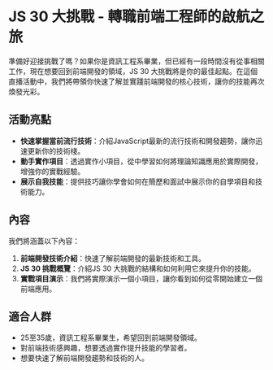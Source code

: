 # JS 30 大挑戰 - 轉職前端工程師的啟航之旅

準備好迎接挑戰了嗎？如果你是資訊工程系畢業，但已經有一段時間沒有從事相關工作，現在想要回到前端開發的領域，JS 30 大挑戰將是你的最佳起點。在這個直播活動中，我們將帶領你快速了解並實踐前端開發的核心技術，讓你的技能再次煥發光彩。

## 活動亮點

- **快速掌握當前流行技術**：介紹JavaScript最新的流行技術和開發趨勢，讓你迅速更新你的技術棧。
- **動手實作項目**：透過實作小項目，從中學習如何將理論知識應用於實際開發，增強你的實戰經驗。
- **展示自我技能**：提供技巧讓你學會如何在簡歷和面試中展示你的自學項目和技術能力。

## 內容

我們將涵蓋以下內容：

1. **前端開發技術介紹**：快速了解前端開發的最新技術和工具。
2. **JS 30 挑戰概覽**：介紹JS 30 大挑戰的結構和如何利用它來提升你的技能。
3. **實戰項目演示**：我們將實際演示一個小項目，讓你看到如何從零開始建立一個前端應用。


## 適合人群

- 25至35歲，資訊工程系畢業生，希望回到前端開發領域。
- 對前端技術感興趣，想要透過實作提升技能的學習者。
- 想要快速了解前端開發趨勢和技術的人。

